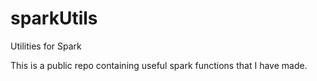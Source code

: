 # sparkUtils
Utilities for Spark

This is a public repo containing useful spark functions that I have made.
